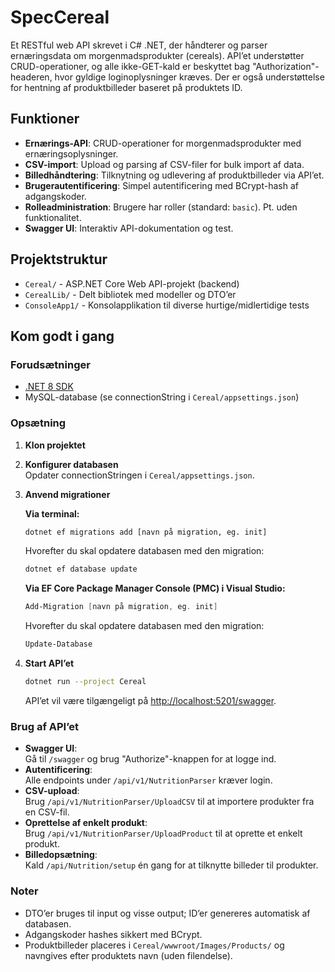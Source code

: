# SpecCereal

Et RESTful web API skrevet i C# .NET, der håndterer og parser ernæringsdata om morgenmadsprodukter (cereals). API’et understøtter CRUD-operationer, og alle ikke-GET-kald er beskyttet bag "Authorization"-headeren, hvor gyldige loginoplysninger kræves. Der er også understøttelse for hentning af produktbilleder baseret på produktets ID.

## Funktioner

- **Ernærings-API**: CRUD-operationer for morgenmadsprodukter med ernæringsoplysninger.
- **CSV-import**: Upload og parsing af CSV-filer for bulk import af data.
- **Billedhåndtering**: Tilknytning og udlevering af produktbilleder via API’et.
- **Brugerautentificering**: Simpel autentificering med BCrypt-hash af adgangskoder.
- **Rolleadministration**: Brugere har roller (standard: `basic`). Pt. uden funktionalitet.
- **Swagger UI**: Interaktiv API-dokumentation og test.

## Projektstruktur

- `Cereal/` - ASP.NET Core Web API-projekt (backend)
- `CerealLib/` - Delt bibliotek med modeller og DTO’er
- `ConsoleApp1/` - Konsolapplikation til diverse hurtige/midlertidige tests

## Kom godt i gang

### Forudsætninger

- [.NET 8 SDK](https://dotnet.microsoft.com/download)
- MySQL-database (se connectionString i `Cereal/appsettings.json`)

### Opsætning

1. **Klon projektet**
2. **Konfigurer databasen**  
   Opdater connectionStringen i `Cereal/appsettings.json`.
3. **Anvend migrationer**

   **Via terminal:**
   ```sh
   dotnet ef migrations add [navn på migration, eg. init]
   ```
   Hvorefter du skal opdatere databasen med den migration:
   ```sh
   dotnet ef database update
   ```

   **Via EF Core Package Manager Console (PMC) i Visual Studio:**
   ```powershell
   Add-Migration [navn på migration, eg. init]
   ```
   Hvorefter du skal opdatere databasen med den migration:
   ```powershell
   Update-Database
   ```

4. **Start API’et**
   ```sh
   dotnet run --project Cereal
   ```
   API’et vil være tilgængeligt på [http://localhost:5201/swagger](http://localhost:5201/swagger).

### Brug af API’et

- **Swagger UI**:  
  Gå til `/swagger` og brug "Authorize"-knappen for at logge ind.
- **Autentificering**:  
  Alle endpoints under `/api/v1/NutritionParser` kræver login.
- **CSV-upload**:  
  Brug `/api/v1/NutritionParser/UploadCSV` til at importere produkter fra en CSV-fil.
- **Oprettelse af enkelt produkt**:  
  Brug `/api/v1/NutritionParser/UploadProduct` til at oprette et enkelt produkt.
- **Billedopsætning**:  
  Kald `/api/Nutrition/setup` én gang for at tilknytte billeder til produkter.

### Noter

- DTO’er bruges til input og visse output; ID’er genereres automatisk af databasen.
- Adgangskoder hashes sikkert med BCrypt.
- Produktbilleder placeres i `Cereal/wwwroot/Images/Products/` og navngives efter produktets navn (uden filendelse).

